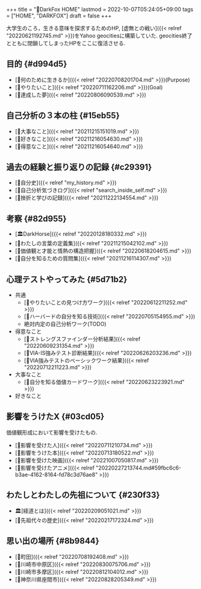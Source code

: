 +++
title = "🦊DarkFox HOME"
lastmod = 2022-10-07T05:24:05+09:00
tags = ["HOME", "DARKFOX"]
draft = false
+++

大学生のころ，生きる意味を探求するためのHP, [虚無との戦い]({{< relref "20220621192745.md" >}})をYahoo geocitiesに構築していた. geocities終了とともに閉鎖してしまったHPをここに復活させる.


## 目的 {#d994d5}

-   [🦊何のために生きるか]({{< relref "20220708201704.md" >}})(Purpose)
-   [🚀やりたいこと]({{< relref "20220711162206.md" >}})(Goal)
-   [🦊達成した夢]({{< relref "20220806090539.md" >}})


## 自己分析の３本の柱 {#15eb55}

-   [🦊大事なこと]({{< relref "20211215151019.md" >}})
-   [🦊好きなこと]({{< relref "20211216054630.md" >}})
-   [🦊得意なこと]({{< relref "20211216054640.md" >}})


## 過去の経験と振り返りの記録 {#c29391}

-   [🦊自分史]({{< relref "my_history.md" >}})
-   [🦊自己分析気づきログ]({{< relref "search_inside_self.md" >}})
-   [🦊挫折と学びの記録]({{< relref "20211222134554.md" >}})


## 考察 {#82d955}

-   [🏛DarkHorse]({{< relref "20220128180332.md" >}})
-   [🦊わたしの言葉の定義集]({{< relref "20211215042102.md" >}})
-   [🦊価値観と才能と情熱の構造把握]({{< relref "20220618204615.md" >}})
-   [🦊自分を知るための質問集]({{< relref "20211216114307.md" >}})


## 心理テストやってみた {#5d71b2}

-   共通
    -   [🦊やりたいことの見つけ方ワーク]({{< relref "20220612211252.md" >}})
    -   [🦊ハーバードの自分を知る技術]({{< relref "20220705154955.md" >}})
    -   絶対内定の自己分析ワーク(TODO)
-   得意なこと
    -   [🦊ストレングスファインダー分析結果]({{< relref "20220609231354.md" >}})
    -   [🦊VIA-IS強みテスト診断結果]({{< relref "20220626203236.md" >}})
    -   [🦊VIA強みテストのベーシックワーク結果]({{< relref "20220712211223.md" >}})
-   大事なこと
    -   [🦊自分を知る価値カードワーク]({{< relref "20220623223921.md" >}})
-   好きなこと


## 影響をうけたX {#03cd05}

価値観形成において影響を受けたもの.

-   [🦊影響を受けた人]({{< relref "20220711210734.md" >}})
-   [🦊影響をうけた本]({{< relref "20220713180522.md" >}})
-   [🦊影響を受けた映画]({{< relref "20221007050817.md" >}})
-   [🦊影響を受けたアニメ]({{< relref "20220227213744.md#59fbc6c6-b3ae-4162-8164-fd78c3d76ae8" >}})


## わたしとわたしの先祖について {#230f33}

-   🏛[経道とは]({{< relref "20220209051021.md" >}})
-   [📂先祖代々の歴史]({{< relref "20220217172324.md" >}})


## 思い出の場所 {#8b9844}

-   [🔖町田]({{< relref "20220708192408.md" >}})
-   [📝川崎市中原区]({{< relref "20220830075706.md" >}})
-   [📝川崎市多摩区]({{< relref "20220812104012.md" >}})
-   [📝神奈川県座間市]({{< relref "20220828205349.md" >}})
